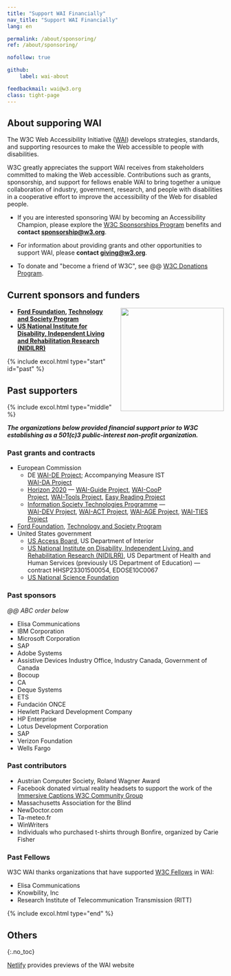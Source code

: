 ```yaml
---
title: "Support WAI Financially"
nav_title: "Support WAI Financially"
lang: en

permalink: /about/sponsoring/
ref: /about/sponsoring/

nofollow: true

github:
    label: wai-about

feedbackmail: wai@w3.org
class: tight-page
---
```


<h2 class="no-display">About supporing WAI</h2>

The W3C Web Accessibility Initiative ([WAI](/)) develops strategies, standards, and supporting resources to make the Web accessible to people with disabilities.

W3C greatly appreciates the support WAI receives from stakeholders committed to making the Web accessible. Contributions such as grants, sponsorship, and support for fellows enable WAI to bring together a unique collaboration of industry, government, research, and people with disabilities in a cooperative effort to improve the accessibility of the Web for disabled people.

* If you are interested sponsoring WAI by becoming an Accessibility Champion, please explore the [W3C Sponsorships Program](https://www.w3.org/sponsor/) benefits and **contact [sponsorship@w3.org](mailto:sponsorship@w3.org?subject=Accessibility%20support)**.

* For information about providing grants and other opportunities to support WAI, please **contact [giving@w3.org](mailto:giving@w3.org?subject=Accessibility%20support)**.

* To donate and "become a friend of W3C", see @@ [W3C Donations Program](https://www.w3.org/donate/).

## Current sponsors and funders

<img src="https://www.w3.org/WAI/content-images/people/still-dog-outside.png" alt="" style="float:right; margin-left:1em; width:240px; clear:both;" />

* **[Ford Foundation](https://www.fordfoundation.org/), [Technology and Society Program](https://www.fordfoundation.org/work/challenging-inequality/technology-and-society/)**<!-- ([WAI-Core Ford Project](https://www.w3.org/WAI/wai-core-ford/)) -->
* **[US National Institute for Disability, Independent Living and Rehabilitation Research (NIDILRR)](http://www.acl.gov/programs/NIDILRR/)**<!-- , US Department of Health and Human Services (HHS), contract HHS75P00120P00168 ([WAI-Core 2015, 2020Projects](https://www.w3.org/WAI/Core2015/)) -->

{% include excol.html type="start" id="past" %}

## Past supporters

{% include excol.html type="middle" %}

_**The organizations below provided financial support prior to W3C establishing as a 501(c)3 public-interest non-profit organization.**_

<div style="float:right; margin-left:1em; width:90px; clear:both;"><br><br>
<img src="https://www.w3.org/WAI/content-images/people/two-smiling.png" alt="" /><br><br>
<img src="https://www.w3.org/WAI/content-images/people/low-vision.png" alt="" /><br><br>
<img src="https://www.w3.org/WAI/content-images/people/older-user-laptop.png" alt="" /><br><br>
<img src="https://www.w3.org/WAI/content-images/people/sip-puff.png"  alt="" /><br><br>
<img src="https://www.w3.org/WAI/content-images/people/hearing-aid.png" alt="" /><br><br>
<img src="https://www.w3.org/WAI/content-images/people/low-vision-pizza.png" alt="" /><br><br>
<img src="https://www.w3.org/WAI/content-images/people/mobile-outside.png" alt="" />
</div>

### Past grants and contracts

* European Commission
  * DE [WAI-DE Project](https://www.w3.org/WAI/TIDE/FR2.htm); Accompanying Measure IST [WAI-DA Project](https://www.w3.org/WAI/WAIDA/)
  * [Horizon 2020](https://ec.europa.eu/programmes/horizon2020/) &mdash;  [WAI-Guide Project](https://www.w3.org/WAI/about/projects/wai-guide/), [WAI-CooP Project](https://www.w3.org/WAI/about/projects/wai-coop/), [WAI-Tools Project](https://www.w3.org/WAI/about/projects/wai-tools/), [Easy Reading Project](https://www.w3.org/WAI/about/projects/easy-reading/)
  * [Information Society Technologies Programme](http://cordis.europa.eu/ist/) &mdash;  [WAI-DEV Project](http://www.w3.org/WAI/DEV/), [WAI-ACT Project](https://www.w3.org/WAI/ACT/Overview.html), [WAI-AGE Project](https://www.w3.org/WAI/WAI-AGE/Overview.html), [WAI-TIES Project](https://www.w3.org/WAI/TIES/Overview.html)
* [Ford Foundation](https://www.fordfoundation.org/), [Technology and Society Program](https://www.fordfoundation.org/work/challenging-inequality/technology-and-society/) <!-- mdash; ([WAI Expanding Access Project](https://www.w3.org/WAI/expand-access/)) -->
* United States government
  * [US Access Board](https://www.access-board.gov/), US Department of Interior <!-- ([WCAG TAProject](https://www.w3.org/WAI/WCAGTA/Overview.html)) -->    
  * [US National Institute on Disability, Independent Living, and Rehabilitation Research (NIDILRR)](http://www.ed.gov/about/offices/list/osers/nidrr/index.html), US Department of Health and Human Services (previously US Department of Education) &mdash; contract HHSP23301500054,  EDOSE10C0067<!-- ([WAI-Core 2010 Project]https://www.w3.org/WAI/Core/Overview.html)) -->
  * [US National Science Foundation](http://www.nsf.gov)

### Past sponsors
_@@ ABC order below_
* Elisa Communications
* IBM Corporation
* Microsoft Corporation
* SAP
* Adobe Systems
* Assistive Devices Industry Office, Industry Canada, Government of Canada
* Bocoup
* CA
* Deque Systems
* ETS
* Fundación ONCE
* Hewlett Packard Development Company
* HP Enterprise
* Lotus Development Corporation
* SAP
* Verizon Foundation
* Wells Fargo

### Past contributors

* Austrian Computer Society, Roland Wagner Award
* Facebook donated virtual reality headsets to support the work of the [Immersive Captions W3C Community Group](https://www.w3.org/community/immersive-captions/)
* Massachusetts Association for the Blind
* NewDoctor.com
* Ta-meteo.fr
* WinWriters
* Individuals who purchased t-shirts through Bonfire, organized by Carie Fisher

### Past Fellows

W3C WAI thanks organizations that have supported [W3C Fellows](https://www.w3.org/Consortium/Recruitment/Fellows) in WAI:

* Elisa Communications
* Knowbility, Inc
* Research Institute of Telecommunication Transmission (RITT)

{% include excol.html type="end" %}

## Others
{:.no_toc}

[Netlify](https://www.netlify.com/) provides previews of the WAI website
